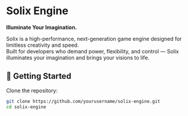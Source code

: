 # Solix Engine

**Illuminate Your Imagination.**

Solix is a high-performance, next-generation game engine designed for limitless creativity and speed.  
Built for developers who demand power, flexibility, and control — Solix illuminates your imagination and brings your visions to life.

## 🚀 Getting Started

Clone the repository:

```bash
git clone https://github.com/yourusername/solix-engine.git
cd solix-engine

